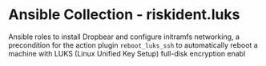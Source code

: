 # Ansible Collection - riskident.luks

Ansible roles to install Dropbear and configure initramfs networking, a
precondition for the action plugin `reboot_luks_ssh` to automatically reboot a
machine with LUKS (Linux Unified Key Setup) full-disk encryption enabl
